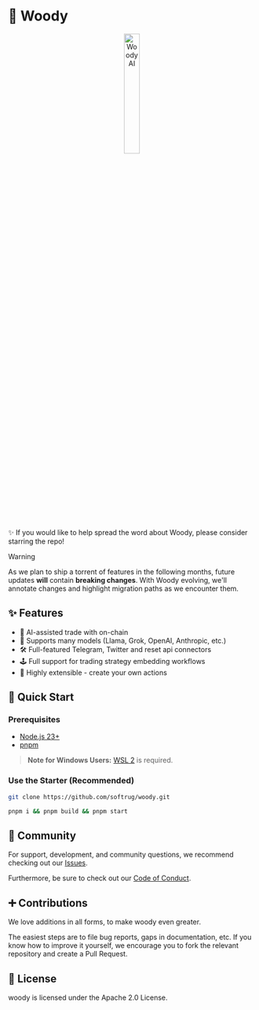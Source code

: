 # 🤖 Woody

<div align="center">
  <img src="./docs/static/img/bot.jpeg" alt="Woody AI" width="25%" />
</div>

<br/>

✨ If you would like to help spread the word about Woody, please consider starring the repo!

> [!WARNING]
> As we plan to ship a torrent of features in the following months, future updates **will** contain **breaking changes**. With Woody evolving, we'll annotate changes and highlight migration paths as we encounter them.

## ✨ Features

-  🤖 AI-assisted trade with on-chain
-  🔗 Supports many models (Llama, Grok, OpenAI, Anthropic, etc.)
-  🛠️ Full-featured Telegram, Twitter and reset api connectors
-  🕹️ Full support for trading strategy embedding workflows
-  🚀 Highly extensible - create your own actions

## 🚀 Quick Start

### Prerequisites

-   [Node.js 23+](https://docs.npmjs.com/downloading-and-installing-node-js-and-npm)
-   [pnpm](https://pnpm.io/installation)

> **Note for Windows Users:** [WSL 2](https://learn.microsoft.com/en-us/windows/wsl/install-manual) is required.

### Use the Starter (Recommended)

```bash
git clone https://github.com/softrug/woody.git

pnpm i && pnpm build && pnpm start
```
 
## 👯 Community

For support, development, and community questions, we recommend checking out our [Issues](https://github.com/softrug/woody/issues).

Furthermore, be sure to check out our [Code of Conduct](https://github.com/softrug/woody/blob/main/CODE_OF_CONDUCT.md).

## ➕ Contributions

We love additions in all forms, to make woody even greater.

The easiest steps are to file bug reports, gaps in documentation, etc. If you know how to improve it yourself, we encourage you to fork the relevant repository and create a Pull Request.

## 📖 License

woody is licensed under the Apache 2.0 License.